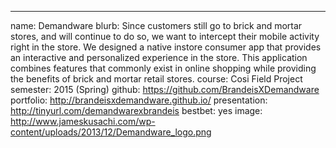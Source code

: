 ---
name: Demandware
blurb: Since customers still go to brick and mortar stores, and will continue to do so, we want to intercept their mobile activity right in the store. We designed a native in­store consumer app that provides an interactive and personalized experience in the store. This application combines features that commonly exist in online shopping while providing the benefits of brick ­and­ mortar retail stores.
course: Cosi Field Project
semester: 2015 (Spring)
github: https://github.com/BrandeisXDemandware
portfolio: http://brandeisxdemandware.github.io/
presentation: http://tinyurl.com/demandwarexbrandeis
bestbet: yes
image: http://www.jameskusachi.com/wp-content/uploads/2013/12/Demandware_logo.png

